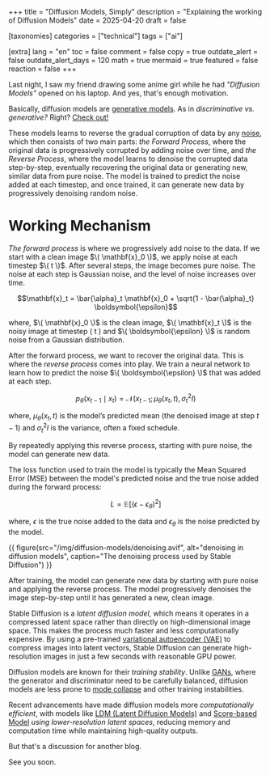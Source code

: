 +++
title = "Diffusion Models, Simply"
description = "Explaining the working of Diffusion Models"
date = 2025-04-20
draft = false

[taxonomies]
categories = ["technical"]
tags = ["ai"]

[extra]
lang = "en"
toc = false
comment = false
copy = true
outdate_alert = false
outdate_alert_days = 120
math = true
mermaid = true
featured = false
reaction = false
+++

Last night, I saw my friend drawing some anime girl while he had *"Diffusion Models"* opened on his laptop. And yes, that's enough motivation.

Basically, diffusion models are [generative models](https://en.wikipedia.org/wiki/Generative_model). As in *discriminative vs. generative?* Right? [Check out!](https://ai.stanford.edu/~ang/papers/nips01-discriminativegenerative.pdf)

These models learns to reverse the gradual corruption of data by any [noise](https://en.wikipedia.org/wiki/Noisy_data), which then consists of two main parts: *the Forward Process*, where the original data is progressively corrupted by adding noise over time, and *the Reverse Process*, where the model learns to denoise the corrupted data step-by-step, eventually recovering the original data or generating new, similar data from pure noise. The model is trained to predict the noise added at each timestep, and once trained, it can generate new data by progressively denoising random noise.

# Working Mechanism

*The forward process* is where we progressively add noise to the data. If we start with a clean image $\( \mathbf{x}_0 \)$, we apply noise at each timestep $\( t \)$. After several steps, the image becomes pure noise. The noise at each step is Gaussian noise, and the level of noise increases over time.

$$\mathbf{x}_t = \bar{\alpha}_t \mathbf{x}_0 + \sqrt{1 - \bar{\alpha}_t} \boldsymbol{\epsilon}$$

where, $\( \mathbf{x}_0 \)$ is the clean image, $\( \mathbf{x}_t \)$ is the noisy image at timestep \( t \) and $\( \boldsymbol{\epsilon} \)$ is random noise from a Gaussian distribution.

After the forward process, we want to recover the original data. This is where the *reverse process* comes into play. We train a neural network to learn how to predict the noise $\( \boldsymbol{\epsilon} \)$ that was added at each step.

$$
p_\theta(x_{t-1} \mid x_t) = \mathcal{N}(x_{t-1}; \mu_\theta(x_t, t), \sigma_t^2 I)
$$

where, $\mu_\theta(x_t, t)$ is the model’s predicted mean (the denoised image at step $t-1$) and $\sigma_t^2 I$ is the variance, often a fixed schedule.

By repeatedly applying this reverse process, starting with pure noise, the model can generate new data.

The loss function used to train the model is typically the Mean Squared Error (MSE) between the model's predicted noise and the true noise added during the forward process:

$$
L = \mathbb{E} [ (\epsilon - \epsilon_\theta)^2 ]
$$

where, $\epsilon$ is the true noise added to the data and $\epsilon_\theta$ is the noise predicted by the model.

{{ figure(src="/img/diffusion-models/denoising.avif", alt="denoising in diffusion models", caption="The denoising process used by Stable Diffusion") }}

After training, the model can generate new data by starting with pure noise and applying the reverse process. The model progressively denoises the image step-by-step until it has generated a new, clean image.

Stable Diffusion is a *latent diffusion model*, which means it operates in a compressed latent space rather than directly on high-dimensional image space. This makes the process much faster and less computationally expensive. By using a pre-trained [variational autoencoder (VAE)](https://en.wikipedia.org/wiki/Variational_autoencoder) to compress images into latent vectors, Stable Diffusion can generate high-resolution images in just a few seconds with reasonable GPU power.

Diffusion models are known for their *training stability*. Unlike [GANs](https://en.wikipedia.org/wiki/Generative_adversarial_network), where the generator and discriminator need to be carefully balanced, diffusion models are less prone to [mode collapse](https://en.wikipedia.org/wiki/Mode_collapse) and other training instabilities.

Recent advancements have made diffusion models more *computationally efficient*, with models like [LDM (Latent Diffusion Models)](https://en.wikipedia.org/wiki/Latent_diffusion_model) and [Score-based Model](https://fanpu.io/blog/2023/score-based-diffusion-models/) *using lower-resolution latent spaces*, reducing memory and computation time while maintaining high-quality outputs.

But that's a discussion for another blog.

See you soon.
